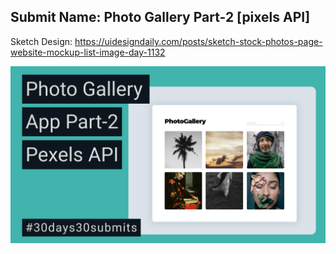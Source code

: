 ## Submit Name: Photo Gallery Part-2 [pixels API]

Sketch Design: https://uidesigndaily.com/posts/sketch-stock-photos-page-website-mockup-list-image-day-1132

![preview](./preview/preview.jpg)